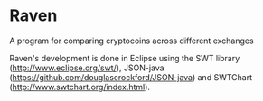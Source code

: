Raven
=====

A program for comparing cryptocoins across different exchanges

Raven's development is done in Eclipse using the SWT library (http://www.eclipse.org/swt/), JSON-java (https://github.com/douglascrockford/JSON-java) and SWTChart (http://www.swtchart.org/index.html).
